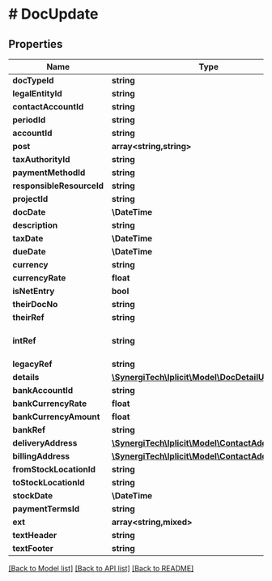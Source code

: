 # # DocUpdate

## Properties

Name | Type | Description | Notes
------------ | ------------- | ------------- | -------------
**docTypeId** | **string** | The document type id | [optional]
**legalEntityId** | **string** | The document legal entity id | [optional]
**contactAccountId** | **string** | The document contact account id | [optional]
**periodId** | **string** | The document period id | [optional]
**accountId** | **string** | The document account id | [optional]
**post** | **array<string,string>** | The document posting attributes | [optional]
**taxAuthorityId** | **string** | The document tax authority id | [optional]
**paymentMethodId** | **string** | The document payment method id | [optional]
**responsibleResourceId** | **string** | The document responsible resource id | [optional]
**projectId** | **string** | The document project id | [optional]
**docDate** | **\DateTime** | The document document date | [optional]
**description** | **string** | The document description | [optional]
**taxDate** | **\DateTime** | The document tax date | [optional]
**dueDate** | **\DateTime** | The document due date | [optional]
**currency** | **string** | Currency code. See &#x60;Currency&#x60; catalog. (ISO 4217) | [optional]
**currencyRate** | **float** | The document curerncy rate | [optional]
**isNetEntry** | **bool** | The document is net entry flag | [optional]
**theirDocNo** | **string** | An external document number | [optional]
**theirRef** | **string** | An external reference code | [optional]
**intRef** | **string** | Optional interface reference. If provided, it must be unique. &lt;a href&#x3D;\&quot;https://docs.iplicit.com/dev/guide/identifiers/index.html\&quot;&gt;Learn more&lt;/a&gt; | [optional]
**legacyRef** | **string** | Alternative / legacy reference code | [optional]
**details** | [**\SynergiTech\Iplicit\Model\DocDetailUpdate[]**](DocDetailUpdate.md) | The document detail itemms | [optional]
**bankAccountId** | **string** | The document bank account id | [optional]
**bankCurrencyRate** | **float** | The document bank currency rate | [optional]
**bankCurrencyAmount** | **float** | The document bank currency amount | [optional]
**bankRef** | **string** | The document bank reference | [optional]
**deliveryAddress** | [**\SynergiTech\Iplicit\Model\ContactAddressInline**](ContactAddressInline.md) |  | [optional]
**billingAddress** | [**\SynergiTech\Iplicit\Model\ContactAddressInline**](ContactAddressInline.md) |  | [optional]
**fromStockLocationId** | **string** | The document from stock location id | [optional]
**toStockLocationId** | **string** | The document to stock location id | [optional]
**stockDate** | **\DateTime** | The document stock date | [optional]
**paymentTermsId** | **string** | The document default payment terms. See &#x60;PayTerm&#x60; catalog. | [optional]
**ext** | **array<string,mixed>** | Teh document custom fields | [optional]
**textHeader** | **string** | The document header text | [optional]
**textFooter** | **string** | The document footer text | [optional]

[[Back to Model list]](../../README.md#models) [[Back to API list]](../../README.md#endpoints) [[Back to README]](../../README.md)
